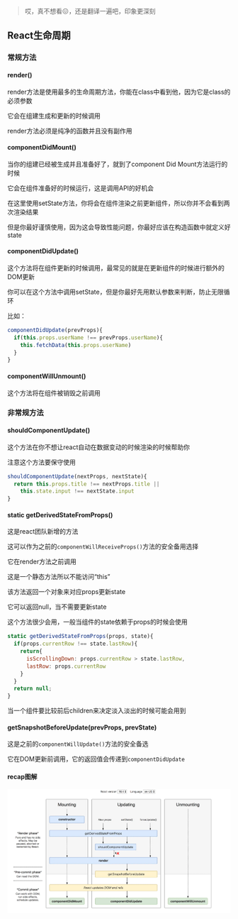 > 哎，真不想看😖，还是翻译一遍吧，印象更深刻

## React生命周期

### 常规方法

#### render()

render方法是使用最多的生命周期方法，你能在class中看到他，因为它是class的必须参数

它会在组建生成和更新的时候调用

render方法必须是纯净的函数并且没有副作用

#### componentDidMount()

当你的组建已经被生成并且准备好了，就到了component Did Mount方法运行的时候

它会在组件准备好的时候运行，这是调用API的好机会

在这里使用setState方法，你将会在组件渲染之前更新组件，所以你并不会看到两次渲染结果

但是你最好谨慎使用，因为这会导致性能问题，你最好应该在构造函数中就定义好state

#### componentDidUpdate()

这个方法将在组件更新的时候调用，最常见的就是在更新组件的时候进行额外的DOM更新

你可以在这个方法中调用setState，但是你最好先用默认参数来判断，防止无限循环

比如：

```javascript
componentDidUpdate(prevProps){
  if(this.props.userName !== prevProps.userName){
    this.fetchData(this.props.userName)
  }
}
```

#### componentWillUnmount()

这个方法将在组件被销毁之前调用

### 非常规方法

#### shouldComponentUpdate()

这个方法在你不想让react自动在数据变动的时候渲染的时候帮助你

注意这个方法要保守使用

```javascript
shouldComponentUpdate(nextProps, nextState){
  return this.props.title !== nextProps.title || 
    this.state.input !== nextState.input
}
```

#### static getDerivedStateFromProps()

这是react团队新增的方法

这可以作为之前的`componentWillReceiveProps()`方法的安全备用选择

它在render方法之前调用

这是一个静态方法所以不能访问“this”

该方法返回一个对象来对应props更新state

它可以返回null，当不需要更新state

这个方法很少会用，一般当组件的state依赖于props的时候会使用

```javascript
static getDerivedStateFromProps(props, state){
  if(props.currentRow !== state.lastRow){
    return{
      isScrollingDown: props.currentRow > state.lastRow,
      lastRow: props.currentRow
    }
  }
  return null;
}
```

当一个组件要比较前后children来决定淡入淡出的时候可能会用到

#### getSnapshotBeforeUpdate(prevProps, prevState)

这是之前的`componentWillUpdate()`方法的安全备选

它在DOM更新前调用，它的返回值会传递到`componentDidUpdate`

#### recap图解

![](lifecycle.webp)